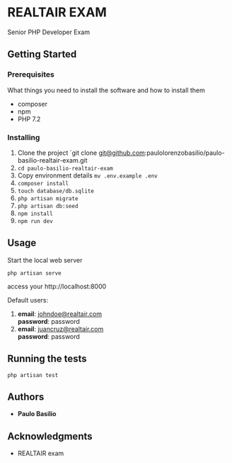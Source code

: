 # REALTAIR EXAM

Senior PHP Developer Exam

## Getting Started

### Prerequisites

What things you need to install the software and how to install them

* composer
* npm
* PHP 7.2

### Installing
1. Clone the project
`git clone git@github.com:paulolorenzobasilio/paulo-basilio-realtair-exam.git
2. `cd paulo-basilio-realtair-exam`
3. Copy environment details
`mv .env.example .env`
4. `composer install`
5. `touch database/db.sqlite`
6. `php artisan migrate`
7. `php artisan db:seed`
8. `npm install`
9. `npm run dev`

## Usage
Start the local web server
```
php artisan serve
```
access your http://localhost:8000


Default users:
1. **email**: johndoe@realtair.com <br>
**password**: password 
2. **email**: juancruz@realtair.com <br>
**password**: password

## Running the tests
```
php artisan test
```

## Authors
* **Paulo Basilio**

## Acknowledgments
* REALTAIR exam

